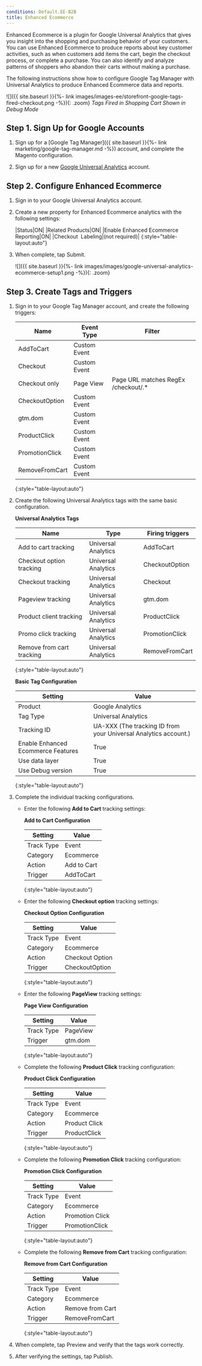 ```yaml
---
conditions: Default.EE-B2B
title: Enhanced Ecommerce
---
```


Enhanced Ecommerce is a plugin for Google Universal Analytics that gives you insight into the shopping and purchasing behavior of your customers. You can use Enhanced Ecommerce to produce reports about key customer activities, such as when customers add items the cart, begin the checkout process, or complete a purchase. You can also identify and analyze patterns of shoppers who abandon their carts without making a purchase.

The following instructions show how to configure Google Tag Manager with Universal Analytics to produce Enhanced Ecommerce data and reports.

![]({{ site.baseurl }}{%- link images/images-ee/storefront-google-tags-fired-checkout.png -%}){: .zoom}
*Tags Fired in Shopping Cart Shown in Debug Mode*

## Step 1. Sign Up for Google Accounts

1. Sign up for a [Google Tag Manager]({{ site.baseurl }}{%- link marketing/google-tag-manager.md -%}) account, and complete the Magento configuration.

1. Sign up for a new [Google Universal Analytics][1] account.

## Step 2. Configure Enhanced Ecommerce

1. Sign in to your Google Universal Analytics account.

1. Create a new property for Enhanced Ecommerce analytics with the following settings:

    |Status|ON|
    |Related Products|ON|
    |Enable Enhanced Ecommerce Reporting|ON|
    |Checkout  Labeling|(not required)|
    {:style="table-layout:auto"}

1. When complete, tap <span class="btn">Submit</span>.

    ![]({{ site.baseurl }}{%- link images/images/google-universal-analytics-ecommerce-setup1.png -%}){: .zoom}

## Step 3. Create Tags and Triggers

1. Sign in to your Google Tag Manager account, and create the following triggers:

    |Name|Event Type|Filter|
    |--- |--- |--- |
    |AddToCart|Custom Event||
    |Checkout|Custom Event||
    |Checkout only|Page View|Page URL matches RegEx /checkout/.*|
    |CheckoutOption|Custom Event||
    |gtm.dom|Custom Event||
    |ProductClick|Custom Event||
    |PromotionClick|Custom Event||
    |RemoveFromCart|Custom Event||
    {:style="table-layout:auto"}

1. Create the following Universal Analytics tags with the same basic configuration.

    **Universal Analytics Tags**

    |Name|Type|Firing triggers|
    |--- |--- |--- |
    |Add to cart tracking|Universal Analytics|AddToCart|
    |Checkout option tracking|Universal Analytics|CheckoutOption|
    |Checkout tracking|Universal Analytics|Checkout|
    |Pageview tracking|Universal Analytics|gtm.dom|
    |Product client tracking|Universal Analytics|ProductClick|
    |Promo click tracking|Universal Analytics|PromotionClick|
    |Remove from cart tracking|Universal Analytics|RemoveFromCart|
    {:style="table-layout:auto"}

    **Basic Tag Configuration**

    |Setting|Value|
    |--- |--- |
    |Product|Google Analytics|
    |Tag Type|Universal Analytics|
    |Tracking ID|UA-XXX (The tracking ID from your Universal Analytics account.)|
    |Enable Enhanced Ecommerce Features|True|
    |Use data layer|True|
    |Use Debug version|True|
    {:style="table-layout:auto"}

1. Complete the individual tracking configurations.

    * Enter the following **Add to Cart** tracking settings:

        **Add to Cart Configuration**

        |Setting|Value|
        |--- |--- |
        |Track Type|Event|
        |Category|Ecommerce|
        |Action|Add to Cart|
        |Trigger|AddToCart|
        {:style="table-layout:auto"}

    * Enter the following **Checkout option** tracking settings:

        **Checkout Option Configuration**

        |Setting|Value|
        |--- |--- |
        |Track Type|Event|
        |Category|Ecommerce|
        |Action|Checkout Option|
        |Trigger|CheckoutOption|
        {:style="table-layout:auto"}

    * Enter the following **PageView** tracking settings:

        **Page View Configuration**

        |Setting|Value|
        |--- |--- |
        |Track Type|PageView|
        |Trigger|gtm.dom|
        {:style="table-layout:auto"}

    * Complete the following **Product Click** tracking configuration:

        **Product Click Configuration**

        |Setting|Value|
        |--- |--- |
        |Track Type|Event|
        |Category|Ecommerce|
        |Action|Product Click|
        |Trigger|ProductClick|
        {:style="table-layout:auto"}

    * Complete the following **Promotion Click** tracking configuration:

        **Promotion Click Configuration**

        |Setting|Value|
        |--- |--- |
        |Track Type|Event|
        |Category|Ecommerce|
        |Action|Promotion Click|
        |Trigger|PromotionClick|
        {:style="table-layout:auto"}

    * Complete the following **Remove from Cart** tracking configuration:

        **Remove from Cart Configuration**

        |Setting|Value|
        |--- |--- |
        |Track Type|Event|
        |Category|Ecommerce|
        |Action|Remove from Cart|
        |Trigger|RemoveFromCart|
        {:style="table-layout:auto"}

1. When complete, tap <span class="btn">Preview</span> and verify that the tags work correctly.

1. After verifying the settings, tap <span class="btn">Publish</span>.

[1]: https://support.google.com/analytics/answer/2817075?hl=en
